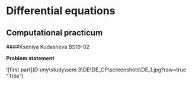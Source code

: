 # Differential equations
## Computational practicum
####Kseniya Kudasheva BS19-02


**Problem statement**

![first part](D:\my\study\sem 3\DE\DE_CP\screenshots\DE_1.jpg?raw=true "Title")